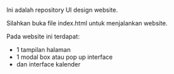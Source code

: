 Ini adalah repository UI design website.


Silahkan buka file index.html untuk menjalankan website.

Pada website ini terdapat:
- 1 tampilan halaman
- 1 modal box atau pop up interface
- dan interface kalender
